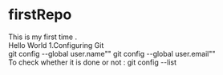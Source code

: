 # firstRepo
This is my first time .
<br>
Hello World 
1.Configuring Git
<br>
git config --global user.name""
 git config --global user.email""
 <br>
 To check whether it is done or not :
 git config --list
